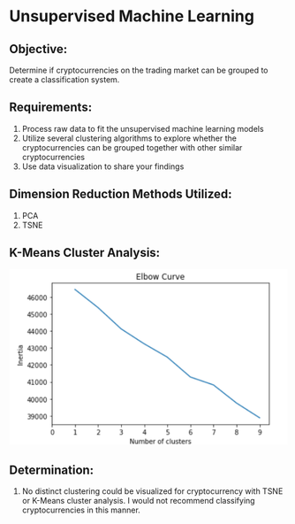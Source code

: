 # Unsupervised Machine Learning

## Objective:

Determine if cryptocurrencies on the trading market can be grouped to create a classification system.

## Requirements:

  1. Process raw data to fit the unsupervised machine learning models<br>
  2. Utilize several clustering algorithms to explore whether the cryptocurrencies can be grouped together with other similar cryptocurrencies<br>
  3. Use data visualization to share your findings

## Dimension Reduction Methods Utilized:

  1. PCA<br>
  2. TSNE

## K-Means Cluster Analysis:

![Elbow Curve Image](https://github.com/shawna114/Unsupervised_Machine_Learning/blob/main/Image/Elbow%20Curve.png)

## Determination:

1. No distinct clustering could be visualized for cryptocurrency with TSNE or K-Means cluster analysis. I would not recommend classifying cryptocurrencies in this manner.
